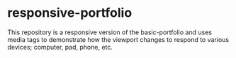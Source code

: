 # responsive-portfolio
This repository is a responsive version of the basic-portfolio and uses media tags to demonstrate how the viewport changes to respond to various devices; computer, pad, phone, etc.
